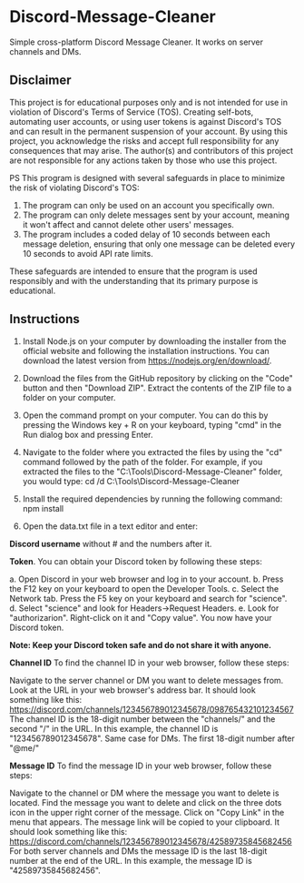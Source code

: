 # Discord-Message-Cleaner
Simple cross-platform Discord Message Cleaner. It works on server channels and DMs.

## Disclaimer

This project is for educational purposes only and is not intended for use in violation of Discord's Terms of Service (TOS). Creating self-bots, automating user accounts, or using user tokens is against Discord's TOS and can result in the permanent suspension of your account. By using this project, you acknowledge the risks and accept full responsibility for any consequences that may arise. The author(s) and contributors of this project are not responsible for any actions taken by those who use this project.

PS
This program is designed with several safeguards in place to minimize the risk of violating Discord's TOS:

1. The program can only be used on an account you specifically own.
2. The program can only delete messages sent by your account, meaning it won't affect and cannot delete other users' messages.
3. The program includes a coded delay of 10 seconds between each message deletion, ensuring that only one message can be deleted every 10 seconds to avoid API rate limits.

These safeguards are intended to ensure that the program is used responsibly and with the understanding that its primary purpose is educational.

## Instructions

1. Install Node.js on your computer by downloading the installer from the official website and following the installation instructions. You can download the latest version from https://nodejs.org/en/download/.

2. Download the files from the GitHub repository by clicking on the "Code" button and then "Download ZIP". Extract the contents of the ZIP file to a folder on your computer.

3. Open the command prompt on your computer. You can do this by pressing the Windows key + R on your keyboard, typing "cmd" in the Run dialog box and pressing Enter.

4. Navigate to the folder where you extracted the files by using the "cd" command followed by the path of the folder. For example, if you extracted the files to the "C:\Tools\Discord-Message-Cleaner" folder, you would type:
cd /d C:\Tools\Discord-Message-Cleaner

5. Install the required dependencies by running the following command:
npm install

6. Open the data.txt file in a text editor and enter:

**Discord username** without # and the numbers after it.

**Token**.
You can obtain your Discord token by following these steps:

a. Open Discord in your web browser and log in to your account.
b. Press the F12 key on your keyboard to open the Developer Tools.
c. Select the Network tab. Press the F5 key on your keyboard and search for "science".
d. Select "science" and look for Headers->Request Headers.
e. Look for "authorizarion". Right-click on it and "Copy value". You now have your Discord token.

**Note: Keep your Discord token safe and do not share it with anyone.**

**Channel ID**
To find the channel ID in your web browser, follow these steps:

Navigate to the server channel or DM you want to delete messages from.
Look at the URL in your web browser's address bar. It should look something like this: https://discord.com/channels/123456789012345678/098765432101234567
The channel ID is the 18-digit number between the "channels/" and the second "/" in the URL. In this example, the channel ID is "123456789012345678".
Same case for DMs. The first 18-digit number after "@me/"

**Message ID**
To find the message ID in your web browser, follow these steps:

Navigate to the channel or DM where the message you want to delete is located.
Find the message you want to delete and click on the three dots icon in the upper right corner of the message.
Click on "Copy Link" in the menu that appears.
The message link will be copied to your clipboard. It should look something like this: https://discord.com/channels/123456789012345678/42589735845682456
For both server channels and DMs the message ID is the last 18-digit number at the end of the URL. In this example, the message ID is "42589735845682456".

